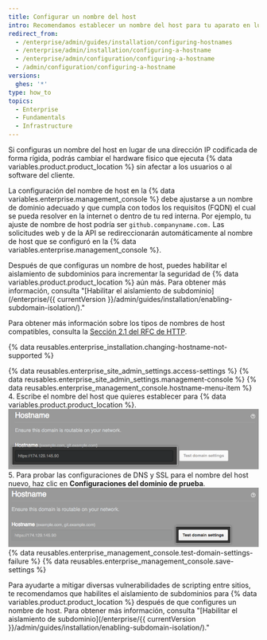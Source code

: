 ```yaml
---
title: Configurar un nombre del host
intro: Recomendamos establecer un nombre del host para tu aparato en lugar de utilizar una dirección IP codificada de forma rígida.
redirect_from:
  - /enterprise/admin/guides/installation/configuring-hostnames
  - /enterprise/admin/installation/configuring-a-hostname
  - /enterprise/admin/configuration/configuring-a-hostname
  - /admin/configuration/configuring-a-hostname
versions:
  ghes: '*'
type: how_to
topics:
  - Enterprise
  - Fundamentals
  - Infrastructure
---
```


Si configuras un nombre del host en lugar de una dirección IP codificada de forma rígida, podrás cambiar el hardware físico que ejecuta {% data variables.product.product_location %} sin afectar a los usuarios o al software del cliente.

La configuración del nombre de host en la {% data variables.enterprise.management_console %} debe ajustarse a un nombre de dominio adecuado y que cumpla con todos los requisitos (FQDN) el cual se pueda resolver en la internet o dentro de tu red interna. Por ejemplo, tu ajuste de nombre de host podría ser `github.companyname.com.` Las solicitudes web y de la API se redireccionarán automáticamente al nombre de host que se configuró en la {% data variables.enterprise.management_console %}.

Después de que configuras un nombre de host, puedes habilitar el aislamiento de subdominios para incrementar la seguridad de {% data variables.product.product_location %} aún más. Para obtener más información, consulta "[Habilitar el aislamiento de subdominio](/enterprise/{{ currentVersion }}/admin/guides/installation/enabling-subdomain-isolation/)."

Para obtener más información sobre los tipos de nombres de host compatibles, consulta la [Sección 2.1 del RFC de HTTP](https://tools.ietf.org/html/rfc1123#section-2).

{% data reusables.enterprise_installation.changing-hostname-not-supported %}

{% data reusables.enterprise_site_admin_settings.access-settings %}
{% data reusables.enterprise_site_admin_settings.management-console %}
{% data reusables.enterprise_management_console.hostname-menu-item %}
4. Escribe el nombre del host que quieres establecer para {% data variables.product.product_location %}. ![Campo para establecer un nombre del host](/assets/images/enterprise/management-console/hostname-field.png)
5. Para probar las configuraciones de DNS y SSL para el nombre del host nuevo, haz clic en **Configuraciones del dominio de prueba**. ![Botón Test domain settings (Probar configuraciones del dominio)](/assets/images/enterprise/management-console/test-domain-settings.png)
{% data reusables.enterprise_management_console.test-domain-settings-failure %}
{% data reusables.enterprise_management_console.save-settings %}

Para ayudarte a mitigar diversas vulnerabilidades de scripting entre sitios, te recomendamos que habilites el aislamiento de subdominios para {% data variables.product.product_location %} después de que configures un nombre de host. Para obtener más información, consulta "[Habilitar el aislamiento de subdominio](/enterprise/{{ currentVersion }}/admin/guides/installation/enabling-subdomain-isolation/)."

